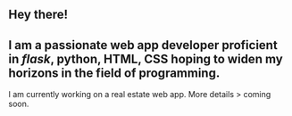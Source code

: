 ## Hey there!

I am a passionate web app developer proficient in *flask*, **python**, HTML, CSS hoping to widen my horizons in the field of programming.
---
I am currently working on a real estate web app. More details > coming soon. 